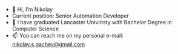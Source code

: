 - 👋 Hi, I’m Nikolay
- Current position: Senior Automation Developer
- 🌱 I have graduated Lancaster Univiristy with Bachelor Degree in Computer Science
- 📫 You can reach me on my personal e-mail: nikolay.s.gachev@gmail.com

<!---
bigvoin/bigvoin is a ✨ special ✨ repository because its `README.md` (this file) appears on your GitHub profile.
You can click the Preview link to take a look at your changes.
--->
